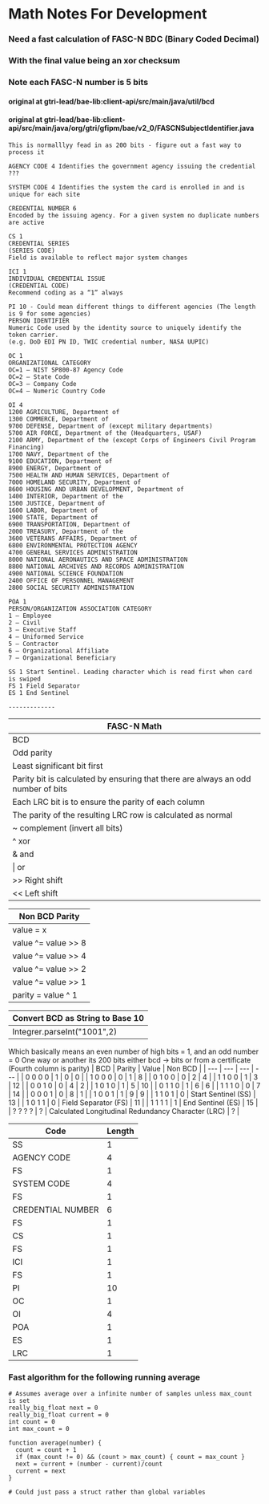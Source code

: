 # Math Notes For Development

### Need a fast calculation of FASC-N BDC (Binary Coded Decimal)
### With the final value being an xor checksum
### Note each FASC-N number is 5 bits 
#### original at gtri-lead/bae-lib:client-api/src/main/java/util/bcd
#### original at gtri-lead/bae-lib:client-api/src/main/java/org/gtri/gfipm/bae/v2_0/FASCNSubjectIdentifier.java
```
This is normalllyy fead in as 200 bits - figure out a fast way to process it

AGENCY CODE 4 Identifies the government agency issuing the credential
???

SYSTEM CODE 4 Identifies the system the card is enrolled in and is unique for each site

CREDENTIAL NUMBER 6
Encoded by the issuing agency. For a given system no duplicate numbers are active

CS 1
CREDENTIAL SERIES
(SERIES CODE)
Field is available to reflect major system changes

ICI 1
INDIVIDUAL CREDENTIAL ISSUE
(CREDENTIAL CODE)
Recommend coding as a “1” always

PI 10 - Could mean different things to different agencies (The length is 9 for some agencies)
PERSON IDENTIFIER
Numeric Code used by the identity source to uniquely identify the token carrier. 
(e.g. DoD EDI PN ID, TWIC credential number, NASA UUPIC)

OC 1
ORGANIZATIONAL CATEGORY
OC=1 – NIST SP800-87 Agency Code
OC=2 – State Code
OC=3 – Company Code
OC=4 – Numeric Country Code

OI 4
1200 AGRICULTURE, Department of
1300 COMMERCE, Department of
9700 DEFENSE, Department of (except military departments)
5700 AIR FORCE, Department of the (Headquarters, USAF)
2100 ARMY, Department of the (except Corps of Engineers Civil Program Financing)
1700 NAVY, Department of the
9100 EDUCATION, Department of
8900 ENERGY, Department of
7500 HEALTH AND HUMAN SERVICES, Department of
7000 HOMELAND SECURITY, Department of
8600 HOUSING AND URBAN DEVELOPMENT, Department of
1400 INTERIOR, Department of the
1500 JUSTICE, Department of
1600 LABOR, Department of
1900 STATE, Department of
6900 TRANSPORTATION, Department of
2000 TREASURY, Department of the
3600 VETERANS AFFAIRS, Department of
6800 ENVIRONMENTAL PROTECTION AGENCY
4700 GENERAL SERVICES ADMINISTRATION
8000 NATIONAL AERONAUTICS AND SPACE ADMINISTRATION
8800 NATIONAL ARCHIVES AND RECORDS ADMINISTRATION
4900 NATIONAL SCIENCE FOUNDATION
2400 OFFICE OF PERSONNEL MANAGEMENT
2800 SOCIAL SECURITY ADMINISTRATION

POA 1
PERSON/ORGANIZATION ASSOCIATION CATEGORY
1 – Employee
2 – Civil
3 – Executive Staff
4 – Uniformed Service
5 – Contractor
6 – Organizational Affiliate
7 – Organizational Beneficiary

SS 1 Start Sentinel. Leading character which is read first when card is swiped
FS 1 Field Separator
ES 1 End Sentinel

-------------
```
| FASC-N Math |
| --- |
| BCD |
| Odd parity |
| Least significant bit first |
| Parity bit is calculated by ensuring that there are always an odd number of bits |
| Each LRC bit is to ensure the parity of each column |
| The parity of the resulting LRC row is calculated as normal |
| ~ complement (invert all bits) |
| ^ xor |
| & and |
| \| or |
| >> Right shift |
| << Left shift |

| Non BCD Parity |
| --- |
| value = x |
| value ^= value >> 8 | 
| value ^= value >> 4 |
| value ^= value >> 2 |
| value ^= value >> 1 |
| parity = value ^ 1 |

| Convert BCD as String to Base 10 |
| --- |
| Integrer.parseInt("1001",2) |

Which basically means an even number of high bits = 1, and an odd number = 0
One way or another its 200 bits either bcd -> bits or from a certificate
(Fourth column is parity)
| BCD | Parity | Value | Non BCD |
| --- | --- | --- | --- | 
| 0 0 0 0 | 1 | 0 | 0 |
| 1 0 0 0 | 0 | 1 | 8 |
| 0 1 0 0 | 0 | 2 | 4 |
| 1 1 0 0 | 1 | 3 | 12 |
| 0 0 1 0 | 0 | 4 | 2 |
| 1 0 1 0 | 1 | 5 | 10 |
| 0 1 1 0 | 1 | 6 | 6 |
| 1 1 1 0 | 0 | 7 | 14 |
| 0 0 0 1 | 0 | 8 | 1 |
| 1 0 0 1 | 1 | 9 | 9 |
| 1 1 0 1 | 0 | Start Sentinel (SS) | 13 |
| 1 0 1 1 | 0 | Field Separator (FS) | 11 |
| 1 1 1 1 | 1 | End Sentinel (ES) | 15 |
| ? ? ? ? | ? | Calculated Longitudinal Redundancy Character (LRC) | ? | 

| Code | Length |
| --- | --- |
| SS | 1 |
| AGENCY CODE | 4 |
| FS | 1 |
| SYSTEM CODE | 4 |
| FS | 1 |
| CREDENTIAL NUMBER | 6 |
| FS | 1 |
| CS | 1 |
| FS | 1 |
| ICI | 1 |
| FS | 1 |
| PI | 10 |
| OC | 1 |
| OI | 4 |
| POA | 1 |
| ES | 1 |
| LRC | 1 |


### Fast algorithm for the following running average

```
# Assumes average over a infinite number of samples unless max_count is set
really_big_float next = 0
really_big_float current = 0
int count = 0
int max_count = 0

function average(number) {
  count = count + 1
  if (max_count != 0) && (count > max_count) { count = max_count }
  next = current + (number - current)/count
  current = next
}

# Could just pass a struct rather than global variables
```

